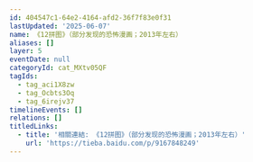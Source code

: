 ```yaml
---
id: 404547c1-64e2-4164-afd2-36f7f83e0f31
lastUpdated: '2025-06-07'
name: 《12拼图》（部分发现的恐怖漫画；2013年左右）
aliases: []
layer: 5
eventDate: null
categoryId: cat_MXtv05QF
tagIds:
  - tag_aci1X8zw
  - tag_Ocbts3Oq
  - tag_6irejv37
timelineEvents: []
relations: []
titledLinks:
  - title: '相關連結: 《12拼图》（部分发现的恐怖漫画；2013年左右）'
    url: 'https://tieba.baidu.com/p/9167848249'
---
```


